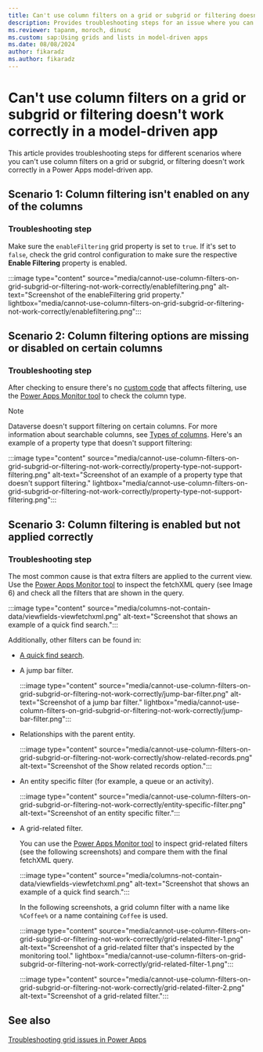 ```yaml
---
title: Can't use column filters on a grid or subgrid or filtering doesn't work correctly
description: Provides troubleshooting steps for an issue where you can't use column filters on a grid or subgrid, or filtering doesn't work correctly in a Power Apps model-driven app.
ms.reviewer: tapanm, moroch, dinusc
ms.custom: sap:Using grids and lists in model-driven apps
ms.date: 08/08/2024
author: fikaradz
ms.author: fikaradz
---
```

# Can't use column filters on a grid or subgrid or filtering doesn't work correctly in a model-driven app

This article provides troubleshooting steps for different scenarios where you can't use column filters on a grid or subgrid, or filtering doesn't work correctly in a Power Apps model-driven app.

## Scenario 1: Column filtering isn't enabled on any of the columns

### Troubleshooting step

Make sure the `enableFiltering` grid property is set to `true`. If it's set to `false`, check the grid control configuration to make sure the respective **Enable Filtering** property is enabled.

:::image type="content" source="media/cannot-use-column-filters-on-grid-subgrid-or-filtering-not-work-correctly/enablefiltering.png" alt-text="Screenshot of the enableFiltering grid property." lightbox="media/cannot-use-column-filters-on-grid-subgrid-or-filtering-not-work-correctly/enablefiltering.png":::

## Scenario 2: Column filtering options are missing or disabled on certain columns

### Troubleshooting step

After checking to ensure there's no [custom code](grid-issues.md#steps-to-perform-before-starting-troubleshooting) that affects filtering, use the [Power Apps Monitor tool](/power-apps/maker/monitor-overview) to check the column type.

> [!NOTE]
> Dataverse doesn't support filtering on certain columns. For more information about searchable columns, see [Types of columns](/power-apps/maker/data-platform/types-of-fields). Here's an example of a property type that doesn't support filtering:
> 
> :::image type="content" source="media/cannot-use-column-filters-on-grid-subgrid-or-filtering-not-work-correctly/property-type-not-support-filtering.png" alt-text="Screenshot of an example of a property type that doesn't support filtering." lightbox="media/cannot-use-column-filters-on-grid-subgrid-or-filtering-not-work-correctly/property-type-not-support-filtering.png":::

## Scenario 3: Column filtering is enabled but not applied correctly

### Troubleshooting step

The most common cause is that extra filters are applied to the current view. Use the [Power Apps Monitor tool](/power-apps/maker/monitor-overview) to inspect the fetchXML query (see Image 6) and check all the filters that are shown in the query.

:::image type="content" source="media/columns-not-contain-data/viewfields-viewfetchxml.png" alt-text="Screenshot that shows an example of a quick find search.":::

Additionally, other filters can be found in:

- [A quick find search](/power-apps/user/quick-find).
- A jump bar filter.

  :::image type="content" source="media/cannot-use-column-filters-on-grid-subgrid-or-filtering-not-work-correctly/jump-bar-filter.png" alt-text="Screenshot of a jump bar filter." lightbox="media/cannot-use-column-filters-on-grid-subgrid-or-filtering-not-work-correctly/jump-bar-filter.png":::

- Relationships with the parent entity.

  :::image type="content" source="media/cannot-use-column-filters-on-grid-subgrid-or-filtering-not-work-correctly/show-related-records.png" alt-text="Screenshot of the Show related records option.":::

- An entity specific filter (for example, a queue or an activity).  

  :::image type="content" source="media/cannot-use-column-filters-on-grid-subgrid-or-filtering-not-work-correctly/entity-specific-filter.png" alt-text="Screenshot of an entity specific filter.":::

- A grid-related filter.

  You can use the [Power Apps Monitor tool](/power-apps/maker/monitor-overview) to inspect grid-related filters (see the following screenshots) and compare them with the final fetchXML query.

  :::image type="content" source="media/columns-not-contain-data/viewfields-viewfetchxml.png" alt-text="Screenshot that shows an example of a quick find search.":::

  In the following screenshots, a grid column filter with a name like `%Coffee%` or a name containing `Coffee` is used.

  :::image type="content" source="media/cannot-use-column-filters-on-grid-subgrid-or-filtering-not-work-correctly/grid-related-filter-1.png" alt-text="Screenshot of a grid-related filter that's inspected by the monitoring tool." lightbox="media/cannot-use-column-filters-on-grid-subgrid-or-filtering-not-work-correctly/grid-related-filter-1.png":::

  :::image type="content" source="media/cannot-use-column-filters-on-grid-subgrid-or-filtering-not-work-correctly/grid-related-filter-2.png" alt-text="Screenshot of a grid-related filter.":::

## See also

[Troubleshooting grid issues in Power Apps](grid-issues.md)
